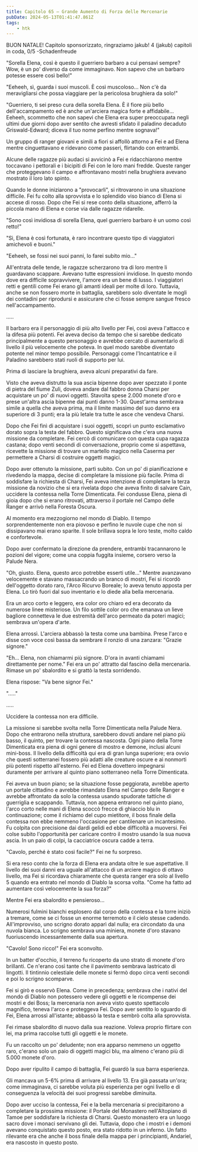```yaml
---
title: Capitolo 65 – Grande Aumento di Forza delle Mercenarie
pubDate: 2024-05-13T01:41:47.861Z
tags:
    - htk
---
```


BUON NATALE!
Capitolo sponsorizzato, ringraziamo jakub!
4 (jakub) capitoli in coda, 0/5
-Schadenfreude

"Sorella Elena, così è questo il guerriero barbaro a cui pensavi sempre? Wow, è un po' diverso da come immaginavo. Non sapevo che un barbaro potesse essere così bello!"

"Eeheeh, sì, guarda i suoi muscoli. È così muscoloso... Non c'è da meravigliarsi che possa viaggiare per la pericolosa brughiera da solo!"

"Guerriero, ti sei preso cura della sorella Elena. È il fiore più bello dell'accampamento ed è anche un'arciera magica forte e affidabile... Eeheeh, scommetto che non sapevi che Elena era super preoccupata negli ultimi due giorni dopo aver sentito che avresti sfidato il paladino decaduto Griswald-Edward; diceva il tuo nome perfino mentre sognava!"

Un gruppo di ranger giovani e simili a fiori si affollò attorno a Fei e ad Elena mentre cinguettavano e ridevano come passeri, flirtando con entrambi.

Alcune delle ragazze più audaci si avvicinò a Fei e ridacchiarono mentre toccavano i pettorali e i bicipiti di Fei con le loro mani fredde. Queste ranger che proteggevano il campo e affrontavano mostri nella brughiera avevano mostrato il loro lato spinto.

Quando le donne iniziarono a "provocarli", si ritrovarono in una situazione difficile. Fei fu colto alla sprovvista e lo splendido viso bianco di Elena si accese di rosso. Dopo che Fei si rese conto della situazione, afferrò la piccola mano di Elena e corse via dalle ragazze ridarelle.

"Sono così invidiosa di sorella Elena, quel guerriero barbaro è un uomo così retto!"

"Sì, Elena è così fortunata, è raro incontrare questo tipo di viaggiatori amichevoli e buoni."

"Eeheeh, se fossi nei suoi panni, lo farei subito mio..."

All'entrata delle tende, le ragazze scherzarono tra di loro mentre li guardavano scappare. Avevano tutte espressioni invidiose. In questo mondo dove era difficile sopravvivere, l'amore era un bene di lusso. I viaggiatori retti e gentili come Fei erano gli amanti ideali per molte di loro. Tuttavia, anche se non fossero morte in battaglia, sarebbero solo diventate le mogli dei contadini per riprodursi e assicurare che ci fosse sempre sangue fresco nell'accampamento.

.....

Il barbaro era il personaggio di più alto livello per Fei, così aveva l'attacco e la difesa più potenti. Fei aveva deciso da tempo che si sarebbe dedicato principalmente a questo personaggio e avrebbe cercato di aumentarlo di livello il più velocemente che poteva. In quel modo sarebbe diventato potente nel minor tempo possibile. Personaggi come l'Incantatrice e il Paladino sarebbero stati ruoli di supporto per lui.

Prima di lasciare la brughiera, aveva alcuni preparativi da fare.

Visto che aveva distrutto la sua ascia bipenne dopo aver spezzato il ponte di pietra del fiume Zuli, doveva andare dal fabbro donna Charsi per acquistare un po' di nuovi oggetti. Stavolta spese 2.000 monete d'oro e prese un'altra ascia bipenne dai punti danno 1-30. Quest'arma sembrava simile a quella che aveva prima, ma il limite massimo del suo danno era superiore di 3 punti; era la più letale tra tutte le asce che vendeva Charsi.

Dopo che Fei finì di acquistare i suoi oggetti, scoprì un punto esclamativo dorato sopra la testa del fabbro. Questo significava che c'era una nuova missione da completare. Fei cercò di comunicare con questa cupa ragazza castana; dopo venti secondi di conversazione, proprio come si aspettava, ricevette la missione di trovare un martello magico nella Caserma per permettere a Charsi di costruire oggetti magici.

Dopo aver ottenuto la missione, partì subito. Con un po' di pianificazione e rivedendo la mappa, decise di completare la missione più facile. Prima di soddisfare la richiesta di Charsi, Fei aveva intenzione di completare la terza missione da novizio che si era rivelata dopo che aveva finito di salvare Cain, uccidere la contessa nella Torre Dimenticata. Fei condusse Elena, piena di gioia dopo che si erano ritrovati, attraverso il portale nel Campo delle Ranger e arrivò nella Foresta Oscura.

Al momento era mezzogiorno nel mondo di Diablo. Il tempo sorprendentemente non era piovoso e perfino le nuvole cupe che non si dissipavano mai erano sparite. Il sole brillava sopra le loro teste, molto caldo e confortevole.

Dopo aver confermato la direzione da prendere, entrambi tracannarono le pozioni del vigore; come una coppia fuggita insieme, corsero verso la Palude Nera.

"Oh, giusto. Elena, questo arco potrebbe esserti utile..." Mentre avanzavano velocemente e stavano massacrando un branco di mostri, Fei si ricordò dell'oggetto dorato raro, l'Arco Ricurvo Boreale; lo aveva tenuto apposta per Elena. Lo tirò fuori dal suo inventario e lo diede alla bella mercenaria.

Era un arco corto e leggero, era color oro chiaro ed era decorato da numerose linee misteriose. Un filo sottile color oro che emanava un lieve bagliore connetteva le due estremità dell'arco permeato da poteri magici; sembrava un'opera d'arte.

Elena arrossì. L'arciera abbassò la testa come una bambina. Prese l'arco e disse con voce così bassa da sembrare il ronzio di una zanzara: "Grazie signore."

"Eh... Elena, non chiamarmi più signore. D'ora in avanti chiamami direttamente per nome." Fei era un po' attratto dal fascino della mercenaria. Rimase un po' sbalordito e si grattò la testa sorridendo.

Elena rispose: "Va bene signor Fei."

"....."

.....

Uccidere la contessa non era difficile.

La missione si sarebbe svolta nella Torre Dimenticata nella Palude Nera. Dopo che entrarono nella struttura, sarebbero dovuti andare nel piano più basso, il quinto, per trovare la contessa nascosta. Ogni piano della Torre Dimenticata era piena di ogni genere di mostro e demone, inclusi alcuni mini-boss.
Il livello della difficoltà qui era di gran lunga superiore; era ovvio che questi sotterranei fossero più adatti alle creature oscure e ai nonmorti più potenti rispetto all'esterno. Fei ed Elena dovettero impegnarsi duramente per arrivare al quinto piano sotterraneo nella Torre Dimenticata.

Fei aveva un buon piano; se la situazione fosse peggiorata, avrebbe aperto un portale cittadino e avrebbe rimandato Elena nel Campo delle Ranger e avrebbe affrontato da solo la contessa usando spudorate tattiche di guerriglia e scappando. Tuttavia, non appena entrarono nel quinto piano, l'arco corto nelle mani di Elena scoccò frecce di ghiaccio blu in continuazione; come il richiamo del cupo mietitore, il boss finale della contessa non ebbe nemmeno l'occasione per cantilenare un incantesimo. Fu colpita con precisione dai dardi gelidi ed ebbe difficoltà a muoversi. Fei colse subito l'opportunità per caricare contro il mostro usando la sua nuova ascia. In un paio di colpi, la cacciatrice oscura cadde a terra.

"Cavolo, perché è stato così facile?" Fei ne fu sorpreso.

Si era reso conto che la forza di Elena era andata oltre le sue aspettative. Il livello dei suoi danni era uguale all'attacco di un arciere magico di ottavo livello, ma Fei si ricordava chiaramente che questa ranger era solo al livello 5 quando era entrato nel mondo di Diablo la scorsa volta. "Come ha fatto ad aumentare così velocemente la sua forza?"

Mentre Fei era sbalordito e pensieroso...

Numerosi fulmini bianchi esplosero dal corpo della contessa e la torre iniziò a tremare, come se ci fosse un enorme terremoto e il cielo stesse cadendo. All'improvviso, uno scrigno dorato apparì dal nulla; era circondato da una nuvola bianca. Lo scrigno sembrava una miniera, monete d'oro stavano fuoriuscendo incessantemente dalla sua apertura.

"Cavolo! Sono ricco!" Fei era sconvolto.

In un batter d'occhio, il terreno fu ricoperto da uno strato di monete d'oro brillanti. Ce n'erano così tante che il pavimento sembrava lastricato di lingotti. Il tintinnio celestiale delle monete si fermò dopo circa venti secondi e poi lo scrigno scomparve.

Fei si girò e osservò Elena. Come in precedenza; sembrava che i nativi del mondo di Diablo non potessero vedere gli oggetti e le ricompense dei mostri e dei Boss; la mercenaria non aveva visto questo spettacolo magnifico, teneva l'arco e proteggeva Fei. Dopo aver sentito lo sguardo di Fei, Elena arrossì all'istante; abbassò la testa e sembrò colta alla sprovvista.

Fei rimase sbalordito di nuovo dalla sua reazione. Voleva proprio flirtare con lei, ma prima raccolse tutti gli oggetti e le monete.

Fu un raccolto un po' deludente; non era apparso nemmeno un oggetto raro, c'erano solo un paio di oggetti magici blu, ma almeno c'erano più di 5.000 monete d'oro.

Dopo aver ripulito il campo di battaglia, Fei guardò la sua barra esperienza.

Gli mancava un 5-6% prima di arrivare al livello 13. Era già passata un'ora; come immaginava, ci sarebbe voluta più esperienza per ogni livello e di conseguenza la velocità dei suoi progressi sarebbe diminuita.

Dopo aver ucciso la contessa, Fei e la bella mercenaria si precipitarono a completare la prossima missione: il Portale del Monastero nell'Altopiano di Tamoe per soddisfare la richiesta di Charsi. Questo monastero era un luogo sacro dove i monaci servivano gli dei. Tuttavia, dopo che i mostri e i demoni avevano conquistato questo posto, era stato ridotto in un inferno. Un fatto rilevante era che anche il boss finale della mappa per i principianti, Andariel, era nascosto in questo posto.



